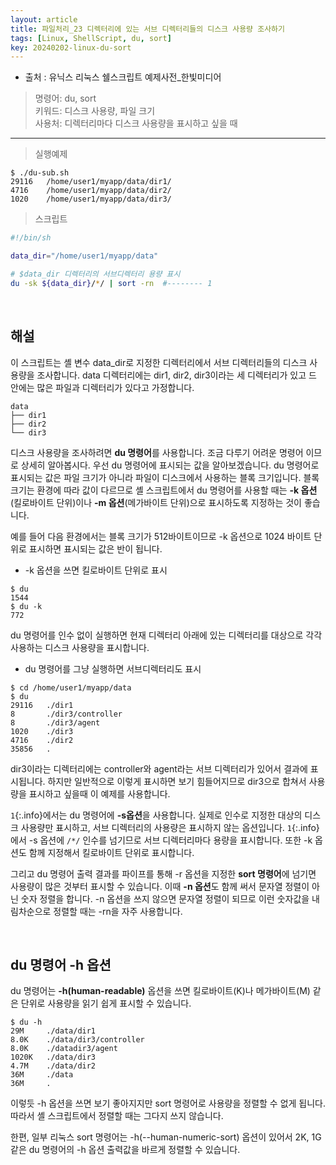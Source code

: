 ```yaml
---
layout: article
title: 파일처리_23 디렉터리에 있는 서브 디렉터리들의 디스크 사용량 조사하기
tags: [Linux, ShellScript, du, sort]
key: 20240202-linux-du-sort
---
```


- 출처 : 유닉스 리눅스 쉘스크립트 예제사전_한빛미디어

> 명령어: du, sort  
> 키워드: 디스크 사용량, 파일 크기   
> 사용처: 디렉터리마다 디스크 사용량을 표시하고 싶을 때

--- 

> 실행예제

```
$ ./du-sub.sh
29116	/home/user1/myapp/data/dir1/
4716	/home/user1/myapp/data/dir2/
1020	/home/user1/myapp/data/dir3/
```

> 스크립트

```bash
#!/bin/sh

data_dir="/home/user1/myapp/data"

# $data_dir 디렉터리의 서브디렉터리 용량 표시
du -sk ${data_dir}/*/ | sort -rn  #-------- 1
```

&nbsp;
&nbsp;

## **해설**

이 스크립트는 셸 변수 data_dir로 지정한 디렉터리에서 서브 디렉터리들의 디스크 사용량을 조사합니다. data 디렉터리에는 dir1, dir2, dir3이라는 세 디렉터리가 있고 드 안에는 많은 파일과 디렉터리가 있다고 가정합니다.

```
data
├── dir1
├── dir2
└── dir3
```

디스크 사용량을 조사하려면 **du 명령어**를 사용합니다. 조금 다루기 어려운 명령어 이므로 상세히 알아봅시다. 우선 du 명령어에 표시되는 값을 알아보겠습니다. du 명령어로 표시되는 값은 파일 크기가 아니라 파일이 디스크에서 사용하는 블록 크기입니다. 블록 크기는 환경에 따라 값이 다르므로 셸 스크립트에서 du 명령어를 사용할 때는 **-k 옵션**(킬로바이트 단위)이나 **-m 옵션**(메가바이트 단위)으로 표시하도록 지정하는 것이 좋습니다.

예를 들어 다음 환경에서는 블록 크기가 512바이트이므로 -k 옵션으로 1024 바이트 단위로 표시하면 표시되는 값은 반이 됩니다.

- -k 옵션을 쓰면 킬로바이트 단위로 표시
```
$ du
1544
$ du -k
772
```

du 명령어를 인수 없이 실행하면 현재 디렉터리 아래에 있는 디렉터리를 대상으로 각각 사용하는 디스크 사용량을 표시합니다.

- du 명령어를 그냥 실행하면 서브디렉터리도 표시
```
$ cd /home/user1/myapp/data
$ du
29116	./dir1
8	    ./dir3/controller
8	    ./dir3/agent
1020	./dir3
4716	./dir2
35856	.
```

dir3이라는 디렉터리에는 controller와 agent라는 서브 디렉터리가 있어서 결과에 표시됩니다. 하지만 일반적으로 이렇게 표시하면 보기 힘들어지므로 dir3으로 합쳐서 사용량을 표시하고 싶을때 이 예제를 사용합니다.

`1`{:.info}에서는 du 명령어에 **-s옵션**을 사용합니다. 실제로 인수로 지정한 대상의 디스크 사용량만 표시하고, 서브 디렉터리의 사용량은 표시하지 않는 옵션입니다. `1`{:.info}에서 -s 옵션에 `/*/` 인수를 넘기므로 서브 디렉터리마다 용량을 표시합니다. 또한 -k 옵션도 함께 지정해서 킬로바이트 단위로 표시합니다.

그리고 du 명령어 출력 결과를 파이프를 통해 -r 옵션을 지정한 **sort 명령어**에 넘기면 사용량이 많은 것부터 표시할 수 있습니다. 이때 **-n 옵션**도 함께 써서 문자열 정렬이 아닌 숫자 정렬을 합니다. -n 옵션을 쓰지 않으면 문자열 정렬이 되므로 이런 숫자값을 내림차순으로 정렬할 때는 -rn을 자주 사용합니다.

&nbsp;
&nbsp;

## **du 명령어 -h 옵션**

du 명령어는 **-h(human-readable)** 옵션을 쓰면 킬로바이트(K)나 메가바이트(M) 같은 단위로 사용량을 읽기 쉽게 표시할 수 있습니다.

```
$ du -h
29M	    ./data/dir1
8.0K	./data/dir3/controller
8.0K	./datadir3/agent
1020K	./data/dir3
4.7M	./data/dir2
36M	    ./data
36M	    .
```

이렇듯 -h 옵션을 쓰면 보기 좋아지지만 sort 명령어로 사용량을 정렬할 수 없게 됩니다. 따라서 셸 스크립트에서 정렬할 때는 그다지 쓰지 않습니다.

한편, 일부 리눅스 sort 명령어는 -h(--human-numeric-sort) 옵션이 있어서 2K, 1G 같은 du 명령어의 -h 옵션 출력값을 바르게 정렬할 수 있습니다.


